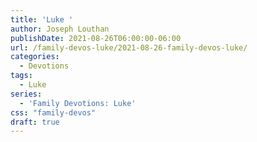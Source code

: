 ```yaml
---
title: 'Luke '
author: Joseph Louthan
publishDate: 2021-08-26T06:00:00-06:00
url: /family-devos-luke/2021-08-26-family-devos-luke/
categories:
  - Devotions
tags:
  - Luke
series:
  - 'Family Devotions: Luke'
css: "family-devos"
draft: true
---
```

